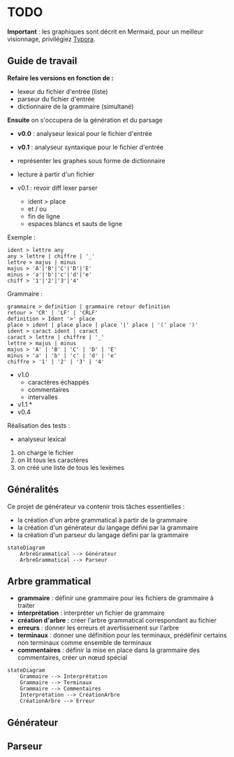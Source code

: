 # TODO

**Important** : les graphiques sont décrit en Mermaid, pour un meilleur visionnage, privilégiez [Typora](typora.io).



## Guide de travail

**Refaire les versions en fonction de :**

* lexeur du fichier d'entrée (liste)
* parseur du fichier d'entrée
* dictionnaire de la grammaire (simultané)

**Ensuite** on s'occupera de la génération et du parsage







* **v0.0** : analyseur lexical pour le fichier d'entrée
* **v0.1** : analyseur syntaxique pour le fichier d'entrée



* représenter les graphes sous forme de dictionnaire
* lecture à partir d'un fichier



* v0.1 : revoir diff lexer parser
  * ident > place
  * et / ou
  * fin de ligne
  * espaces blancs et sauts de ligne

Exemple :

```gram
ident > lettre any
any > lettre | chiffre | '_'
lettre > majus | minus
majus > 'A'|'B'|'C'|'D'|'E'
minus > 'a'|'b'|'c'|'d'|'e'
chiff > '1'|'2'|'3'|'4'
```

Grammaire :

```gram
grammaire > definition | grammaire retour definition
retour > 'CR' | 'LF' | 'CRLF'
definition > Ident '>' place
place > ident | place place | place '|' place | '(' place ')'
ident > caract ident | caract
caract > lettre | chiffre | '_'
lettre > majus | minus
majus > 'A' | 'B' | 'C' | 'D' | 'E'
minus > 'a' | 'b' | 'c' | 'd' | 'e'
chiffre > '1' | '2' | '3' | '4'
```



* v1.0
  * caractères échappés
  * commentaires
  * intervalles
* v1.1
  * 
* v0.4









Réalisation des tests :

* analyseur lexical

1. on charge le fichier
2. on lit tous les caractères
3. on créé une liste de tous les lexèmes





## Généralités

Ce projet de générateur va contenir trois tâches essentielles :

* la création d'un arbre grammatical à partir de la grammaire
* la création d'un générateur du langage défini par la grammaire
* la création d'un parseur du langage défini par la grammaire

```mermaid
stateDiagram
    ArbreGrammatical --> Générateur
    ArbreGrammatical --> Parseur
```

## Arbre grammatical

* **grammaire** : définir une grammaire pour les fichiers de grammaire à traiter
* **interprétation** : interpréter un fichier de grammaire
* **création d'arbre** : créer l'arbre grammatical correspondant au fichier
* **erreurs** : donner les erreurs et avertissement sur l'arbre
* **terminaux** : donner une définition pour les terminaux, prédéfinir certains non terminaux comme ensemble de terminaux
* **commentaires** : définir la mise en place dans la grammaire des commentaires, créer un nœud spécial 

```mermaid
stateDiagram
    Grammaire --> Interprétation
    Grammaire --> Terminaux
    Grammaire --> Commentaires
    Interprétation --> CréationArbre
    CréationArbre --> Erreur
```



## Générateur

## Parseur















